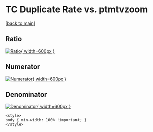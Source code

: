 # TC Duplicate Rate vs. ptmtvzoom

[[back to main](./)]



## Ratio

[![Ratio](../mtv/var/TC_duplrate_stack_ptmtvzoom.png){ width=600px }](../mtv/var/TC_duplrate_stack_ptmtvzoom.pdf)

## Numerator

[![Numerator](../mtv/num/TC_duplrate_stack_ptmtvzoom_num.png){ width=600px }](../mtv/num/TC_duplrate_stack_ptmtvzoom_num.pdf)

## Denominator

[![Denominator](../mtv/den/TC_duplrate_stack_ptmtvzoom_den.png){ width=600px }](../mtv/den/TC_duplrate_stack_ptmtvzoom_den.pdf)


``` {=html}
<style>
body { min-width: 100% !important; }
</style>
```
